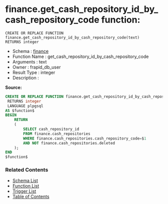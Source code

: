 # finance.get_cash_repository_id_by_cash_repository_code function:

```plpgsql
CREATE OR REPLACE FUNCTION finance.get_cash_repository_id_by_cash_repository_code(text)
RETURNS integer
```
* Schema : [finance](../../schemas/finance.md)
* Function Name : get_cash_repository_id_by_cash_repository_code
* Arguments : text
* Owner : frapid_db_user
* Result Type : integer
* Description : 


**Source:**
```sql
CREATE OR REPLACE FUNCTION finance.get_cash_repository_id_by_cash_repository_code(text)
 RETURNS integer
 LANGUAGE plpgsql
AS $function$
BEGIN
    RETURN
    (
        SELECT cash_repository_id
        FROM finance.cash_repositories
        WHERE finance.cash_repositories.cash_repository_code=$1
		AND NOT finance.cash_repositories.deleted
    );
END
$function$

```

### Related Contents
* [Schema List](../../schemas.md)
* [Function List](../../functions.md)
* [Trigger List](../../triggers.md)
* [Table of Contents](../../README.md)

